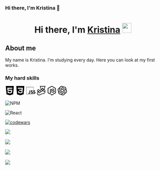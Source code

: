 ### Hi there, I'm Kristina 👋
<h1 align="center">Hi there, I'm <a href="https://github.com/kristinafrdx?tab=repositories" target="_blank">Kristina</a> 
<img src="https://github.com/blackcater/blackcater/raw/main/images/Hi.gif" height="32px" width="30px"/></h1>


<h2>About me</h2>
<p>My name is Kristina. I'm studying every day. Here you can look at my first works.
</p>

<h3>My hard skills</h3>
<img src="./img/html5.svg" alt="html" heigth="30px" width="30px">
<img src="./img/css3.svg" alt="css" heigth="30" width="30">
<img src="./img/jss.svg" alt="js" heigth="30" width="30">
<img src="./img/jest.svg" alt="jest" heigth="30" width="30">
<img src="./img/nodedotjs.svg" alt="node.js" heigth="30" width="30">
<img src="./img/openai.svg" alt="openai" heigth="30" width="30">

![NPM](https://img.shields.io/badge/NPM-%23CB3837.svg?style=for-the-badge&logo=npm&logoColor=white)

![React](https://img.shields.io/badge/react-%2320232a.svg?style=for-the-badge&logo=react&logoColor=%2361DAFB)


[![codewars](https://www.codewars.com/users/username/badges/small)](https://www.codewars.com/users/kristinafrdx)

![](https://komarev.com/ghpvc/?username=kristinafrdx)

![](https://github-profile-summary-cards.vercel.app/api/cards/profile-details?username=kristinafrdx&theme=solarized_dark)

![](https://github-profile-summary-cards.vercel.app/api/cards/repos-per-language?username=kristinafrdx&theme=solarized_dark)

![](https://github-profile-summary-cards.vercel.app/api/cards/stats?username=kristinafrdx&theme=solarized_dark)

<!--
**kristinafrdx/kristinafrdx** is a ✨ _special_ ✨ repository because its `README.md` (this file) appears on your GitHub profile.

Here are some ideas to get you started:

- 🔭 I’m currently working on ...
- 🌱 I’m currently learning ...
- 👯 I’m looking to collaborate on ...
- 🤔 I’m looking for help with ...
- 💬 Ask me about ...
- 📫 How to reach me: ...
- 😄 Pronouns: ...
- ⚡ Fun fact: ...
-->
